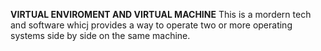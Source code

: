 **VIRTUAL ENVIROMENT AND VIRTUAL MACHINE**
This is a mordern tech and software whicj provides a way to operate two or more operating systems side by side on the same machine.

